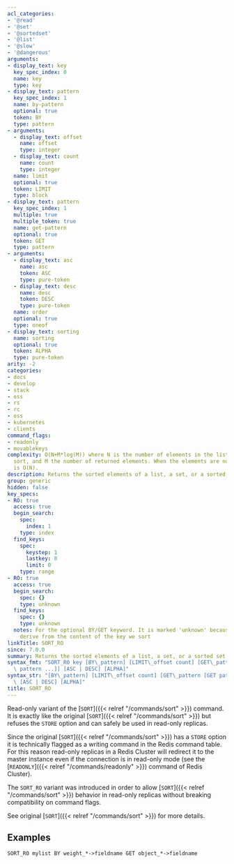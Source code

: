 ```yaml
---
acl_categories:
- '@read'
- '@set'
- '@sortedset'
- '@list'
- '@slow'
- '@dangerous'
arguments:
- display_text: key
  key_spec_index: 0
  name: key
  type: key
- display_text: pattern
  key_spec_index: 1
  name: by-pattern
  optional: true
  token: BY
  type: pattern
- arguments:
  - display_text: offset
    name: offset
    type: integer
  - display_text: count
    name: count
    type: integer
  name: limit
  optional: true
  token: LIMIT
  type: block
- display_text: pattern
  key_spec_index: 1
  multiple: true
  multiple_token: true
  name: get-pattern
  optional: true
  token: GET
  type: pattern
- arguments:
  - display_text: asc
    name: asc
    token: ASC
    type: pure-token
  - display_text: desc
    name: desc
    token: DESC
    type: pure-token
  name: order
  optional: true
  type: oneof
- display_text: sorting
  name: sorting
  optional: true
  token: ALPHA
  type: pure-token
arity: -2
categories:
- docs
- develop
- stack
- oss
- rs
- rc
- oss
- kubernetes
- clients
command_flags:
- readonly
- movablekeys
complexity: O(N+M*log(M)) where N is the number of elements in the list or set to
  sort, and M the number of returned elements. When the elements are not sorted, complexity
  is O(N).
description: Returns the sorted elements of a list, a set, or a sorted set.
group: generic
hidden: false
key_specs:
- RO: true
  access: true
  begin_search:
    spec:
      index: 1
    type: index
  find_keys:
    spec:
      keystep: 1
      lastkey: 0
      limit: 0
    type: range
- RO: true
  access: true
  begin_search:
    spec: {}
    type: unknown
  find_keys:
    spec: {}
    type: unknown
  notes: For the optional BY/GET keyword. It is marked 'unknown' because the key names
    derive from the content of the key we sort
linkTitle: SORT_RO
since: 7.0.0
summary: Returns the sorted elements of a list, a set, or a sorted set.
syntax_fmt: "SORT_RO key [BY\_pattern] [LIMIT\_offset count] [GET\_pattern [GET  \
  \ pattern ...]] [ASC | DESC] [ALPHA]"
syntax_str: "[BY\_pattern] [LIMIT\_offset count] [GET\_pattern [GET pattern ...]]\
  \ [ASC | DESC] [ALPHA]"
title: SORT_RO
---
```

Read-only variant of the [`SORT`]({{< relref "/commands/sort" >}}) command. It is exactly like the original [`SORT`]({{< relref "/commands/sort" >}}) but refuses the `STORE` option and can safely be used in read-only replicas.

Since the original [`SORT`]({{< relref "/commands/sort" >}}) has a `STORE` option it is technically flagged as a writing command in the Redis command table. For this reason read-only replicas in a Redis Cluster will redirect it to the master instance even if the connection is in read-only mode (see the [`READONLY`]({{< relref "/commands/readonly" >}}) command of Redis Cluster).

The `SORT_RO` variant was introduced in order to allow [`SORT`]({{< relref "/commands/sort" >}}) behavior in read-only replicas without breaking compatibility on command flags.

See original [`SORT`]({{< relref "/commands/sort" >}}) for more details.

## Examples

```
SORT_RO mylist BY weight_*->fieldname GET object_*->fieldname
```
